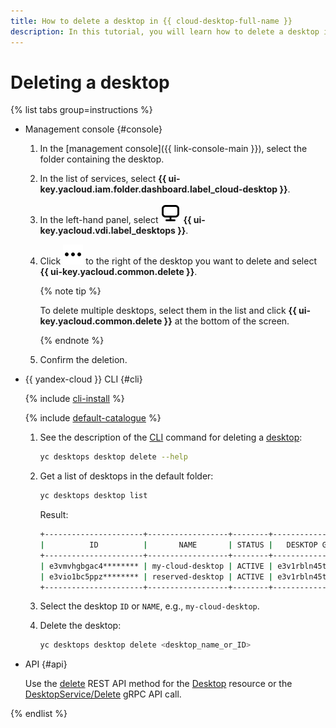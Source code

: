 ```yaml
---
title: How to delete a desktop in {{ cloud-desktop-full-name }}
description: In this tutorial, you will learn how to delete a desktop in {{ cloud-desktop-full-name }}.
---
```


# Deleting a desktop

{% list tabs group=instructions %}

- Management console {#console}

  1. In the [management console]({{ link-console-main }}), select the folder containing the desktop.
  1. In the list of services, select **{{ ui-key.yacloud.iam.folder.dashboard.label_cloud-desktop }}**.
  1. In the left-hand panel, select ![image](../../../_assets/console-icons/display.svg) **{{ ui-key.yacloud.vdi.label_desktops }}**.
  1. Click ![image](../../../_assets/console-icons/ellipsis.svg) to the right of the desktop you want to delete and select **{{ ui-key.yacloud.common.delete }}**.

      {% note tip %}

      To delete multiple desktops, select them in the list and click **{{ ui-key.yacloud.common.delete }}** at the bottom of the screen.

      {% endnote %}

  1. Confirm the deletion.

- {{ yandex-cloud }} CLI {#cli}

  {% include [cli-install](../../../_includes/cli-install.md) %}

  {% include [default-catalogue](../../../_includes/default-catalogue.md) %}

  1. See the description of the [CLI](../../../cli/index.yaml) command for deleting a [desktop](../../../cloud-desktop/concepts/desktops-and-groups.md):

      ```bash
      yc desktops desktop delete --help
      ```

  1. Get a list of desktops in the default folder:

      ```bash
      yc desktops desktop list
      ```

      Result:

      ```bash
      +----------------------+------------------+--------+----------------------+---------------------+
      |          ID          |       NAME       | STATUS |   DESKTOP GROUP ID   |   CREATED (UTC-0)   |
      +----------------------+------------------+--------+----------------------+---------------------+
      | e3vmvhgbgac4******** | my-cloud-desktop | ACTIVE | e3v1rbln45tl******** | 2024-10-09 22:42:28 |
      | e3vio1bc5ppz******** | reserved-desktop | ACTIVE | e3v1rbln45tl******** | 2024-10-09 21:35:17 |
      +----------------------+------------------+--------+----------------------+---------------------+
      ```

  1. Select the desktop `ID` or `NAME`, e.g., `my-cloud-desktop`.
  1. Delete the desktop:

      ```bash
      yc desktops desktop delete <desktop_name_or_ID>
      ```

- API {#api}

  Use the [delete](../../api-ref/Desktop/delete.md) REST API method for the [Desktop](../../api-ref/Desktop/index.md) resource or the [DesktopService/Delete](../../api-ref/grpc/Desktop/delete.md) gRPC API call.

{% endlist %}
